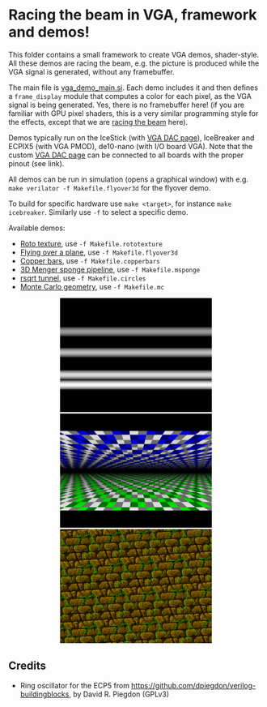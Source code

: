 # Racing the beam in VGA, framework and demos!

This folder contains a small framework to create VGA demos, shader-style.
All these demos are racing the beam, e.g. the picture is produced while the VGA
signal is generated, without any framebuffer.

The main file is [vga_demo_main.si](vga_demo_main.si). Each demo includes it and then defines a
`frame_display` module that computes a color for each pixel, as the VGA signal
is being generated. Yes, there is no framebuffer here!
(if you are familiar with GPU pixel shaders, this is a very similar programming
style for the effects, except that we
are [racing the beam](https://en.wikipedia.org/wiki/Racing_the_Beam) here).

Demos typically run on the IceStick (with [VGA DAC page](../DIYVGA.md)),
IceBreaker and ECPIX5 (with VGA PMOD), de10-nano (with I/O board VGA).
Note that the custom [VGA DAC page](../DIYVGA.md) can be connected to all
boards with the proper pinout (see link).

All demos can be run in simulation (opens a graphical window) with e.g.
`make verilator -f Makefile.flyover3d` for the flyover demo.

To build for specific hardware use `make <target>`, for instance `make icebreaker`.
Similarly use `-f` to select a specific demo.

Available demos:
- [Roto texture](vga_rototexture.si), use `-f Makefile.rototexture`
- [Flying over a plane](vga_flyover3d.si), use `-f Makefile.flyover3d`
- [Copper bars](vga_copperbars.si), use `-f Makefile.copperbars`
- [3D Menger sponge pipeline](vga_msponge.si), use `-f Makefile.msponge`
- [rsqrt tunnel](vga_circles.si), use `-f Makefile.circles`
- [Monte Carlo geometry](vga_mc.si), use `-f Makefile.mc`

<p align="center">
  <img width="300" src="vga_demo_copperbars.png">
  <img width="300" src="vga_demo_flyover3d.png">
  <img width="300" src="vga_demo_rototex.png">
</p>

## Credits
- Ring oscillator for the ECP5 from https://github.com/dpiegdon/verilog-buildingblocks, by David R. Piegdon (GPLv3)
